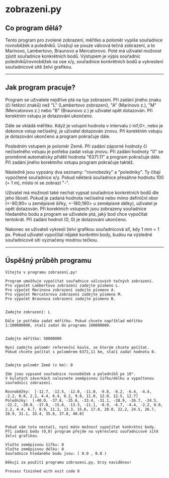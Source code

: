 # zobrazeni.py

## Co program dělá?

Tento program pro zvolené zobrazení, měřítko a poloměr vypíše souřadnice rovnoběžek
a poledníků. Uvažují se pouze válcová tečná zobrazení, a to Marinovo, Lambertovo, 
Braunovo a Mercatorovo. Poté má uživatel možnost zjistit souřadnice konkrétních
bodů. Výstupem je výpis souřadnic poledníků/rovnoběžek na ose x/y, souřadnice
konkrétních bodů a vykreslení souřadnicové sítě želví grafikou.

************

## Jak program pracuje?

Program se uživatele nejdříve ptá na typ zobrazení. Při zadání jiného znaku (či
řetězci znaků) než "L" (Lambertovo zobrazení), "A" (Marinovo z.), "M" (Mercatorovo
z.) nebo "B" (Braunovo z.) je uživatel opět dotazován. Při korektním vstupu je 
dotazování ukončeno.

Dále se vkládá měřítko. Když je vstupní hodnota v intervalu (-inf;0>, nebo je dokonce
vstup nečíselný, je uživatel dotazován znovu. Při korektním vstupu je 
dotazování ukončeno a program pokračuje dále.

Posledním vstupem je poloměr Země. Při zadání záporné hodnoty či nečíselného vstupu
je potřeba zadat vstup znovu. Při zadání hodnoty "0" se proměnné automaticky přidělí
hodnota "6371.11" a program pokračuje dále. Při zadání jiného korektního vstupu
program pokračuje taktéž.

Následně jsou vypsány dva seznamy: "rovnobezky" a "poledniky". Ty čítají vypočtené 
souřadnice x/y. Pokud některá souřadnice přesáhne hodnotu 100 (= 1 m), místo ní se 
zobrazí "-".

Uživatel má možnost také nechat vypsat souřadnice konkrétních bodů dle jeho libosti.
Pokud je zadaná hodnota nečíselná nebo mimo definiční obor (<-90;90> u zeměpisné šířky,
<-180;180> u zeměpisné délky), uživatel je opět dotazován. Při korektních vstupech
jsou zobrazeny souřadnice hledaného bodu a program se uživatele ptá, jaký bod chce
vypočítat tentokrát. Při zadání hodnot (0, 0) je dotazování ukončeno.

Nakonec se uživateli vykreslí želví grafikou souřadnicová síť, kdy 1 mm = 1 px.
Pokud uživatel vypočítal nějaké konkrétní body, budou na výsledné souřadnicové síti 
vyznačeny modrou tečkou.

**********

## Úspěšný průběh programu

```
Vítejte v programu zobrazeni.py!

Program umožňuje vypočítat souřadnice válcových tečných zobrazení.
Pro výpočet Lambertova zobrazení zadejte písmeno L.
Pro výpočet Marinova zobrazení zadejte písmeno A.
Pro výpočet Mercatorova zobrazení zadejte písmeno M.
Pro výpočet Braunova zobrazení zadejte písmeno B.


Zadejte zobrazení: L

Dále je potřeba zadat měřítko. Pokud chcete například měřítko 1:100000000, stačí zadat do programu 100000000.


Zadejte měřítko: 50000000

Nyní zadejte poloměr referenční koule, se kterým chcete počítat.
Pokud chcete počítat s poloměrem 6371,11 km, stačí zadat hodnotu 0.


Zadejte poloměr Země (v km): 0

Zde jsou vypsané souřadnice rovnoběžek a poledníků po 10°. 
V kulatých závorkách naleznete zeměpisnou šířku/délku a vypočtenou souřadnici zobrazení.

Rovnoběžky:  [-12.7, -12.5, -12.0, -11.0, -9.8, -8.2, -6.4, -4.4, -2.2, 0.0, 2.2, 4.4, 6.4, 8.2, 9.8, 11.0, 12.0, 12.5, 12.7]
Poledníky:  [-40.0, -37.8, -35.6, -33.4, -31.1, -28.9, -26.7, -24.5, -22.2, -20.0, -17.8, -15.6, -13.3, -11.1, -8.9, -6.7, -4.4, -2.2, 0.0, 2.2, 4.4, 6.7, 8.9, 11.1, 13.3, 15.6, 17.8, 20.0, 22.2, 24.5, 26.7, 28.9, 31.1, 33.4, 35.6, 37.8, 40.0]


Pokud vám toto nestačí, nyní máte možnost vypočítat konkrétní body.
Při zadání bodu (0,0) program přejde na vykreslení souřadnicové sítě želví grafikou.

Vložte zeměpisnou šířku: 0
Vložte zeměpisnou délku: 0
Souřadnice hledaného bodu jsou: ( 0.0 , 0.0 )

Děkuji za použití programu zobrazeni.py, brzy naviděnou!

Process finished with exit code 0
```


